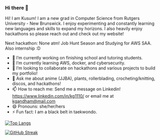 ### Hi there 👋


Hi! I am Kusum! I am a new grad in Computer Science from Rutgers University - New Brunswick. I enjoy experimenting and constantly learning new languages and skills to expand my horizons. I also heavily enjoy hackathons so please reach out and check out my website!


Next hackathon: None atm! Job Hunt Season and Studying for AWS SAA. Also internship :D


- 🔭 I’m currently working on finishing school and tutoring students.
- 🌱 I’m currently learning AWS, docker, and cybersecurity.
- 👯 I’m looking to collaborate on hackathons and various projects to build my portfolio!
- 💬 Ask me about anime (JJBA), plants, rollerblading, crocheting/knitting, discos, and hackathons!
- 📫 How to reach me: Send me a message on Linkedin! https://www.linkedin.com/in/kg1110/ or email me at kgandham@mail.com
- 😄 Pronouns: she/her/hers
- ⚡ Fun fact: I am a black belt in taekwondo.

[![Top Langs](https://github-readme-stats.vercel.app/api/top-langs/?username=koolkusum&layout=compact&theme=panda)](https://github.com/anuraghazra/github-readme-stats)

<!-- ![Kusum's GitHub stats](https://github-readme-stats.vercel.app/api?username=koolkusum&show_icons=true&theme=panda) -->

[![GitHub Streak](https://streak-stats.demolab.com/?user=koolkusum&theme=panda)](https://git.io/streak-stats)

